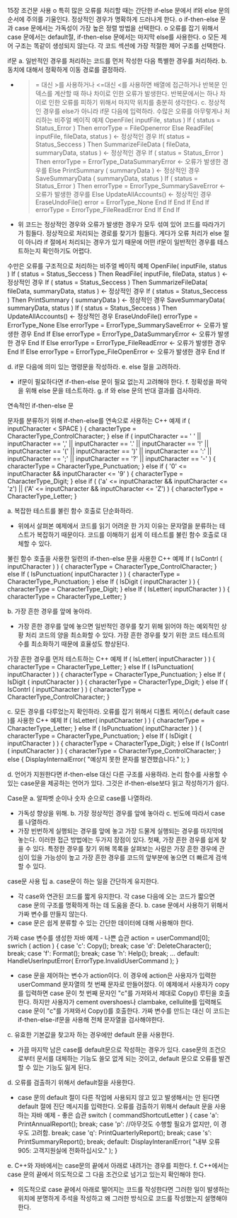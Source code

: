 15장 조건문 사용
o 특히 많은 오류를 처리할 때는 간단한 if-else 문에서 if와 else 문의 순서에 주의를 기울인다. 정상적인 경우가 명확하게 드러나게 한다.
o if-then-else 문과 case 문에서는 가독성이 가장 높은 정렬 방법을 선택한다.
o 오류를 잡기 위해서 case 문에서는 default절, if-then-else 문에서는 마지막 else를 사용한다.
o 모든 제어 구조는 똑같이 생성되지 않는다. 각 코드 섹션에 가장 적절한 제어 구조를 선택한다.

if문
a. 일반적인 경우를 처리하는 코드를 먼저 작성한 다음 특별한 경우를 처리하라.
b. 동치에 대해서 정확하게 이동 경로를 결정하라.
 - >= 대신 >를 사용하거나 <=대신 <를 사용하면 배열에 접근하거나 반복문 인덱스를 계산할 때 하나 차이로 인한 오류가 발생한다. 반복문에서는 하나 차이로 인한 오류를 피하기 위해서 마지막 위치를 충분히 생각한다.
c. 정상적인 경우를 else가 아니라 if문 다음에 입력하라.
수많은 오류를 아무렇게나 처리하는 비주얼 베이직 예제
OpenFile( inputFile, status )
If ( status = Status_Error ) Then
errorType = FileOpenerror
Else
ReadFile( inputFile, fileData, status )  <- 정상적인 경우
If( status = Status_Seccess ) Then
SummarizeFileData ( fileData, summaryData, status ) <- 정상적인 경우
If ( status = Status_Error ) Then
errorType = ErrorType_DataSummaryError <- 오류가 발생한 경우를
Else
PrintSummary ( summaryData ) <- 정상적인 경우
SaveSummaryData ( summaryData, status )
If ( status = Status_Error ) Then
errorType = ErrorType_SummarySaveError <- 오류가 발생한 경우를
Else
UpdateAllAccounts() <- 정상적인 경우
EraseUndoFile()
error = ErrorType_None
End If
End If
End If
errorType = ErrorType_FileReadError
End If
End If

 - 위 코드는 정상적인 경우와 오류가 발생한 경우가 모두 섞여 있어 코드를 따라가기가 힘들다. 정상적으로 처리되는 경로를 찾기가 힘들다. 게다가 오류 처리가 else 절이 아니라 if 절에서 처리되는 경우가 있기 때문에 어떤 if문이 일반적인 경우를 테스트하는지 확인하기도 어렵다.
 
수만은 오류를 구조적으로 처리하는 비주얼 베이직 예제
OpenFile( inputFile, status )
If ( status = Status_Seccess ) Then
ReadFile( inputFile, fileData, status ) <- 정상적인 경우
If ( status = Status_Seccess ) Then
SummarizeFileData( fileData, summaryData, status ) <- 정상적인 경우
If ( status = Status_Seccess ) Then
PrintSummary ( summaryData ) <- 정상적인 경우
SaveSummaryData( summaryData, status )
If ( status = Status_Seccess ) Then
UpdateAllAccounts() <- 정상적인 경우
EraseUndoFile()
errorType = ErrorType_None
Else
errorType = ErrorType_SummarySaveError <- 오류가 발생한 경우
End If
Else
errorType = ErrorType_DataSummaryError <- 오류가 발생한 경우
End If
Else
errorType = ErrorType_FileReadError <- 오류가 발생한 경우
End If
Else
errorType = ErrorType_FileOpenError <- 오류가 발생한 경우
End If

d. if문 다음에 의미 있는 명령문을 작성하라.
e. else 절을 고려하라.
 - if문이 필요하다면 if-then-else 문이 필요 없는지 고려해야 한다.
f. 정확성을 파악을 위해 else 문을 테스트하라.
g. if 와 else 문의 반대 결과를 검사하라.

연속적인 if-then-else 문

문자를 분류하기 위해 if-then-else를 연속으로 사용하는 C++ 예제
if ( inputCharacter < SPACE )
{
characterType = CharacterType_ControlCharacter;
}
else if (
inputCharacter == ' ' ||
inputCharacter == ',' ||
inputCharacter == '.' ||
inputCharacter == '!' ||
inputCharacter == '(' ||
inputCharacter == ')' ||
inputCharacter == ':' ||
inputCharacter == ';' ||
inputCharacter == '?' ||
inputCharacter == '-' )
{
characterType = CharacterType_Punctuation;
}
else if ( '0' <= inputCharacter && inputCharacter <= '9' )
{
characterType = CharacterType_Digit;
}
else if ( ('a' <= inputCharacter && inputCharacter <= 'z') ||
 ('A' <= inputCharacter && inputCharacter <= 'Z') )
{
characterType = CharacterType_Letter;
}

a. 복잡한 테스트를 불린 함수 호출로 단순화하라.
 - 위에서 살펴본 예제에서 코드를 읽기 어려운 한 가지 이유는 문자열을 분류하는 테스트가 복잡하기 때문이다. 코드를 이해하기 쉽게 이 테스트를 불린 함수 호출로 대체할 수 있다.

불린 함수 호출을 사용한 일련의 if-then-else 문을 사용한 C++ 예제
If ( IsContrl ( inputCharacter ) )
{
characterType = CharacterType_ControlCharacter;
}
else If ( IsPunctuation( inputCharacter ) )
{
characterType = CharacterType_Punctuation;
}
else If ( IsDigit ( inputCharacter ) )
{
characterType = CharacterType_Digit;
}
else If ( IsLetter( inputCharacter ) )
{
characterType = CharacterType_Letter;
}

b. 가장 흔한 경우를 앞에 놓아라.
 - 가장 흔한 경우를 앞에 놓으면 일반적인 경우를 찾기 위해 읽어야 하는 예외적인 상황 처리 코드의 양을 최소화할 수 있다. 가장 흔한 경우를 찾기 위한 코드 테스트의 수를 최소화하기 때문에 효율성도 향상된다.

가장 흔한 경우를 먼저 테스트하는 C++ 예제
If ( IsLetter( inputCharacter ) )
{
characterType = CharacterType_Letter;
}
else If ( IsPunctuation( inputCharacter ) )
{
characterType = CharacterType_Punctuation;
}
else If ( IsDigit ( inputCharacter ) )
{
characterType = CharacterType_Digit;
}
else If ( IsContrl ( inputCharacter ) )
{
characterType = CharacterType_ControlCharacter;
}

c. 모든 경우를 다루었는지 확인하라.
오류를 잡기 위해서 디폴트 케이스( default case )를 사용한 C++ 예제
If ( IsLetter( inputCharacter ) )
{
characterType = CharacterType_Letter;
}
else If ( IsPunctuation( inputCharacter ) )
{
characterType = CharacterType_Punctuation;
}
else If ( IsDigit ( inputCharacter ) )
{
characterType = CharacterType_Digit;
}
else If ( IsContrl ( inputCharacter ) )
{
characterType = CharacterType_ControlCharacter;
}
else
{
DisplayInternalError( "예상치 못한 문자를 발견했습니다." );
}

d. 언어가 지원한다면 if-then-else 대신 다른 구조를 사용하라.
논리 함수를 사용할 수 있는 case문을 제공하는 언어가 있다. 그것은 if-then-else보다 읽고 작성하기가 쉽다.

Case문
a. 알파벳 순이나 숫자 순으로 case를 나열하라.
 - 가독성 향상을 위해.
b. 가장 정상적인 경우를 앞에 놓아라
c. 빈도에 따라서 case를 나열하라.
 - 가장 빈번하게 실행되는 경우를 앞에 놓고 가장 드물게 실행되는 경우를 마지막에 놓는다. 이러한 접근 방법에는 두가지 장점이 있다. 첫째, 가장 흔한 경우를 쉽게 찾을 수 있다. 특정한 경우를 찾기 위해 목록을 살펴보는 사람은 가장 흔한 경우에 관심이 있을 가능성이 높고 가장 흔한 경우를 코드의 앞부분에 놓으면 더 빠르게 검색할 수 있다.

case문 사용 팁
a. case문이 하는 일을 간단하게 유지한다.
 - 각 case와 연관된 코드를 짧게 유지한다. 각 case 다음에 오는 코드가 짧으면 case 문의 구조를 명확하게 하는 데 도움을 준다.
b. case 문에서 사용하기 위해서 가짜 변수를 만들지 않는다.
 - case 문은 쉽게 분류할 수 있는 간단한 데이터에 대해 사용해야 한다.

가짜 case 변수를 생성한 자바 예제 - 나쁜 습관
action = userCommand[0];
swrich ( action ) {
case 'c':
Copy();
break;
case 'd':
DeleteCharacter();
break;
case 'f':
Format();
break;
case 'h':
Help();
break;
...
default:
HandleUserInputError( ErrorType.InvalidUserCommand );
}

 - case 문을 제어하는 변수가 action이다. 이 경우에 action은 사용자가 입력한 userCommand 문자열의 첫 번째 문자로 만들어졌다. 이 예제에서 사용자가 copy를 입력하면 case 문이 첫 번째 문자인 "c"를 가져와서 제대로 Copy() 루틴을 호출한다. 하지만 사용자가 cement overshoes나 clambake, cellulite를 입력해도 case 문이 "c"를 가져와서 Copy()를 호출한다. 가짜 변수를 만드는 대신 이 코드는 if-then-else-if문을 사용해 전체 문자열을 검사해야한다.
 
c. 유효한 기본값을 찾고자 하는 경우에만 default 문을 사용한다.
 - 가끔 마지막 남은 case를 default문으로 작성하는 경우가 있다. case문의 조건으로부터 문서를 대체하는 기능도 쓸모 없게 되는 것이고, default 문으로 오류를 발견할 수 있는 기능도 잃게 된다.

d. 오류를 검출하기 위해서 default절을 사용한다.
 - case 문의 default 절이 다른 작업에 사용되지 않고 있고 발생해서는 안 된다면 default 절에 진단 메시지를 입력한다.
오류를 검출하기 위해서 default 문을 사용하는 자바 예제 - 좋은 습관
switch ( commandShortcutLetter ) {
case 'a':
PrintAnnualReport();
break;
case 'p':
//아무것도 수행할 필요가 없지만, 이 경우도 고려함.
break;
case 'q':
PrintQuarterlyReport();
break;
case 's':
PrintSummaryReport();
break;
default:
DisplayInteranlError( "내부 오류 905: 고객지원실에 전화하십시오." );
}

e. C++와 자바에서는 case문의 끝에서 아래로 내려가는 경우를 피한다.
f. C++에서는 case 문의 끝에서 의도적으로 그 다음 조건으로 넘기고 있는지 확인해야 한다.
 - 의도적으로 case 끝에서 아래로 떨어지는 코드를 작성한다면 그러한 일이 발생하는 위치에 분명하게 주석을 작성하고 왜 그러한 방식으로 코드를 작성했는지 설명해야한다.